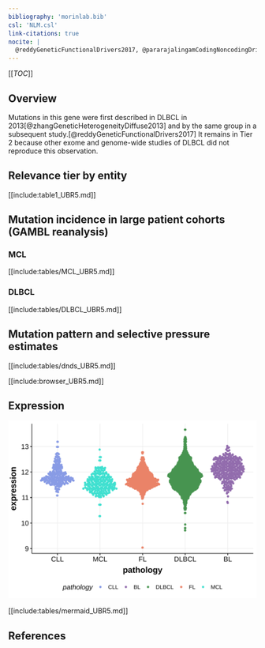 ```yaml
---
bibliography: 'morinlab.bib'
csl: 'NLM.csl'
link-citations: true
nocite: |
  @reddyGeneticFunctionalDrivers2017, @pararajalingamCodingNoncodingDrivers2020, @zhangGeneticHeterogeneityDiffuse2013, 
---
```

[[_TOC_]]

## Overview

Mutations in this gene were first described in DLBCL in 2013[@zhangGeneticHeterogeneityDiffuse2013] and by the same group in a subsequent study.[@reddyGeneticFunctionalDrivers2017] It remains in Tier 2 because other exome and genome-wide studies of DLBCL did not reproduce this observation. 



## Relevance tier by entity

[[include:table1_UBR5.md]]

## Mutation incidence in large patient cohorts (GAMBL reanalysis)

### MCL
[[include:tables/MCL_UBR5.md]]

### DLBCL
[[include:tables/DLBCL_UBR5.md]]

## Mutation pattern and selective pressure estimates

[[include:tables/dnds_UBR5.md]]




[[include:browser_UBR5.md]]

## Expression
![](images/gene_expression/UBR5_by_pathology.svg)
<!-- ORIGIN: zhangGeneticHeterogeneityDiffuse2013 -->
<!-- DLBCL: zhangGeneticHeterogeneityDiffuse2013 -->
<!-- MCL: pararajalingamCodingNoncodingDrivers2020 -->

[[include:tables/mermaid_UBR5.md]]

## References

